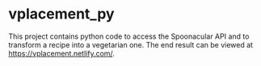 # vplacement_py

This project contains python code to access the Spoonacular API and to transform a recipe into a vegetarian one. The end result can be viewed at https://vplacement.netlify.com/. 
